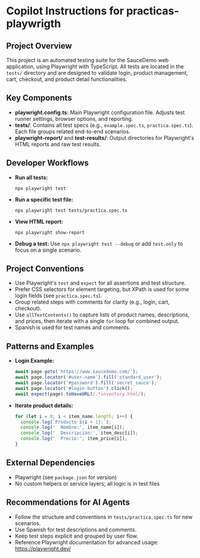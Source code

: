 # Copilot Instructions for practicas-playwrigth

## Project Overview
This project is an automated testing suite for the SauceDemo web application, using Playwright with TypeScript. All tests are located in the `tests/` directory and are designed to validate login, product management, cart, checkout, and product detail functionalities.

## Key Components
- **playwright.config.ts**: Main Playwright configuration file. Adjusts test runner settings, browser options, and reporting.
- **tests/**: Contains all test specs (e.g., `example.spec.ts`, `practica.spec.ts`). Each file groups related end-to-end scenarios.
- **playwright-report/** and **test-results/**: Output directories for Playwright's HTML reports and raw test results.

## Developer Workflows
- **Run all tests:**
  ```shell
  npx playwright test
  ```
- **Run a specific test file:**
  ```shell
  npx playwright test tests/practica.spec.ts
  ```
- **View HTML report:**
  ```shell
  npx playwright show-report
  ```
- **Debug a test:**
  Use `npx playwright test --debug` or add `test.only` to focus on a single scenario.

## Project Conventions
- Use Playwright's `test` and `expect` for all assertions and test structure.
- Prefer CSS selectors for element targeting, but XPath is used for some login fields (see `practica.spec.ts`).
- Group related steps with comments for clarity (e.g., login, cart, checkout).
- Use `allTextContents()` to capture lists of product names, descriptions, and prices, then iterate with a single `for` loop for combined output.
- Spanish is used for test names and comments.

## Patterns and Examples
- **Login Example:**
  ```typescript
  await page.goto('https://www.saucedemo.com/');
  await page.locator('#user-name').fill('standard_user');
  await page.locator('#password').fill('secret_sauce');
  await page.locator('#login-button').click();
  await expect(page).toHaveURL(/.*inventory.html/);
  ```
- **Iterate product details:**
  ```typescript
  for (let i = 0; i < item_name.length; i++) {
    console.log(`Producto ${i + 1}:`);
    console.log('  Nombre:', item_name[i]);
    console.log('  Descripción:', item_desc[i]);
    console.log('  Precio:', item_price[i]);
  }
  ```

## External Dependencies
- Playwright (see `package.json` for version)
- No custom helpers or service layers; all logic is in test files

## Recommendations for AI Agents
- Follow the structure and conventions in `tests/practica.spec.ts` for new scenarios.
- Use Spanish for test descriptions and comments.
- Keep test steps explicit and grouped by user flow.
- Reference Playwright documentation for advanced usage: https://playwright.dev/
